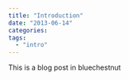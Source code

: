 ```yaml
---
title: "Introduction"
date: "2013-06-14"
categories:
tags:
  - "intro"
---
```



This is a blog post in bluechestnut
